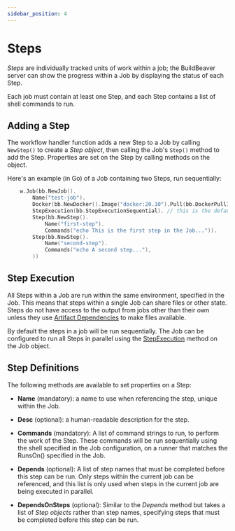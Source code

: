 ```yaml
---
sidebar_position: 4
---
```


# Steps

*Steps* are individually tracked units of work within a job; the BuildBeaver server can show the progress within a
Job by displaying the status of each Step.

Each job must contain at least one Step, and each Step contains a list of shell commands to run.

## Adding a Step

The workflow handler function adds a new Step to a Job by calling ``NewStep()`` to create a
*Step object*, then calling the Job's ``Step()`` method to add the Step. Properties are set on the Step
by calling methods on the object.

Here's an example (in Go) of a Job containing two Steps, run sequentially:

```go
    w.Job(bb.NewJob().
        Name("test-job").
		Docker(bb.NewDocker().Image("docker:20.10").Pull(bb.DockerPullIfNotExists)).
        StepExecution(bb.StepExecutionSequential). // this is the default, can be omitted
        Step(bb.NewStep().
            Name("first-step").
            Commands("echo This is the first step in the Job...")).
        Step(bb.NewStep().
            Name("second-step").
            Commands("echo A second step..."), 
        ))
```

## Step Execution

All Steps within a Job are run within the same environment, specified in the Job. This means that steps within
a single Job can share files or other state. Steps do not have access to the output from jobs other than their
own unless they use [Artifact Dependencies](jobs#job-dependencies) to make files available.

By default the steps in a job will be run sequentially. The Job can be configured to run all
Steps in parallel using the [StepExecution](jobs#job-definitions) method on the Job object.


## Step Definitions

The following methods are available to set properties on a Step:

- **Name** (mandatory): a name to use when referencing the step, unique within the Job.

- **Desc** (optional): a human-readable description for the step.

- **Commands** (mandatory): A list of command strings to run, to perform the work of the Step. These commands
  will be run sequentially using the shell specified in the Job configuration, on a runner that matches
  the RunsOn() specified in the Job.

- **Depends** (optional): A list of step names that must be completed before this step can be run. Only steps within
  the current job can be referenced, and this list is only used when steps in the current job are
  being executed in parallel.

- **DependsOnSteps** (optional): Similar to the *Depends* method but takes a list of *Step objects* rather
 than step names, specifying steps that must be completed before this step can be run.
